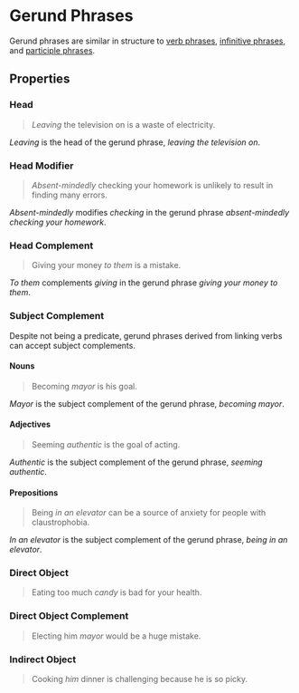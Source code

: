 # Gerund Phrases
<!-- +elementInfo -->
<!-- !gerundPhrase -->
Gerund phrases are similar in structure to [verb phrases](verb-phrase), [infinitive phrases](infinitive-phrase), and [participle phrases](participle-phrase).
<!-- !gerundPhrase -->

## Properties
<!-- +propertySummary -->

### Head
> *Leaving* the television on is a waste of electricity.
<!-- .caption -->
*Leaving* is the head of the gerund phrase, *leaving the television on*.

### Head Modifier
> *Absent-mindedly* checking your homework is unlikely to result in finding many errors.
<!-- .caption -->
*Absent-mindedly* modifies *checking* in the gerund phrase *absent-mindedly checking your homework*.

### Head Complement
> Giving your money *to them* is a mistake.
<!-- .caption -->
*To them* complements *giving* in the gerund phrase *giving your money to them*.

### Subject Complement
Despite not being a predicate, gerund phrases derived from linking verbs can accept subject complements.

#### Nouns
> Becoming *mayor* is his goal.
<!-- .caption -->
*Mayor* is the subject complement of the gerund phrase, *becoming mayor*.

#### Adjectives
> Seeming *authentic* is the goal of acting.
<!-- .caption -->
*Authentic* is the subject complement of the gerund phrase, *seeming authentic*.

#### Prepositions
> Being *in an elevator* can be a source of anxiety for people with claustrophobia.
<!-- .caption -->
*In an elevator* is the subject complement of the gerund phrase, *being in an elevator*.

### Direct Object
> Eating too much *candy* is bad for your health.

### Direct Object Complement
> Electing him *mayor* would be a huge mistake.

### Indirect Object
> Cooking *him* dinner is challenging because he is so picky.